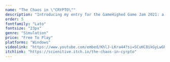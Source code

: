 ```yaml
---
name: "The Chaos in \"CRYPTO\""
description: "Introducing my entry for the GameHighed Game Jam 2021: a one-of-a-kind experience where you become a crypto trader. Your goal is to maximize profits before time runs out. The catch? Coin prices shift with influencer tweets. Careful analysis and strategic trading are key. Explore this unique challenge and play now to put your trading skills to the test!"
order: 5
fontfamily: "Lato"
fontsize: "23px"
genre: "Simulation"
price: "Free To Play"
platforms: "Windows"
videolink: "https://www.youtube.com/embed/KhlJ-LKra44?si=SCuHC8ikGyLwGUdA"
itchlink: "https://scienitive.itch.io/the-chaos-in-cyrpto"
---
```

